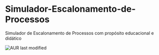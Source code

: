 # Simulador-Escalonamento-de-Processos
Simulador de Escalonamento de Processos com propósito educacional e didático

![AUR last modified](https://img.shields.io/aur/last-modified/lastmodified)
